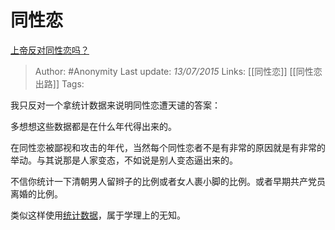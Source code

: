 # 同性恋
[上帝反对同性恋吗？](https://www.zhihu.com/question/22234325/answer/54884529)

> Author: #Anonymity 
Last update: *13/07/2015* 
Links: [[同性恋]] [[同性恋出路]]
Tags:  

我只反对一个拿统计数据来说明同性恋遭天谴的答案：

多想想这些数据都是在什么年代得出来的。

在同性恋被鄙视和攻击的年代，当然每个同性恋者不是有非常的原因就是有非常的举动。与其说那是人家变态，不如说是别人变态逼出来的。

不信你统计一下清朝男人留辫子的比例或者女人裹小脚的比例。或者早期共产党员离婚的比例。

类似这样使用[统计数据](https://www.zhihu.com/search?q=%E7%BB%9F%E8%AE%A1%E6%95%B0%E6%8D%AE&search_source=Entity&hybrid_search_source=Entity&hybrid_search_extra=%7B%22sourceType%22%3A%22answer%22%2C%22sourceId%22%3A54884529%7D)，属于学理上的无知。

